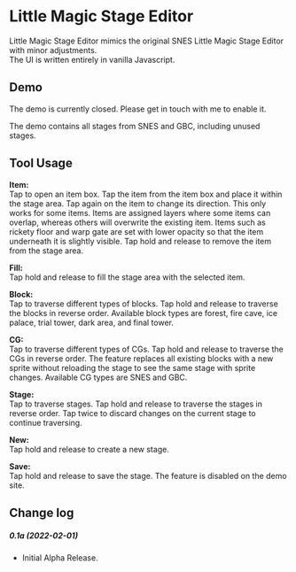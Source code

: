 # Little Magic Stage Editor

Little Magic Stage Editor mimics the original SNES Little Magic Stage Editor with minor adjustments.\
The UI is written entirely in vanilla Javascript.

## Demo

The demo is currently closed. Please get in touch with me to enable it. 

The demo contains all stages from SNES and GBC, including unused stages.

## Tool Usage

__Item:__\
Tap to open an item box. Tap the item from the item box and place it within the stage area.
Tap again on the item to change its direction. This only works for some items.
Items are assigned layers where some items can overlap, whereas others will overwrite the existing item.
Items such as rickety floor and warp gate are set with lower opacity so that the item underneath it is slightly visible.
Tap hold and release to remove the item from the stage area.

__Fill:__\
Tap hold and release to fill the stage area with the selected item.

__Block:__\
Tap to traverse different types of blocks. Tap hold and release to traverse the blocks in reverse order.
Available block types are forest, fire cave, ice palace, trial tower, dark area, and final tower.

__CG:__\
Tap to traverse different types of CGs. Tap hold and release to traverse the CGs in reverse order.
The feature replaces all existing blocks with a new sprite without reloading the stage to see the same stage with sprite changes.
Available CG types are SNES and GBC.

__Stage:__\
Tap to traverse stages. Tap hold and release to traverse the stages in reverse order.
Tap twice to discard changes on the current stage to continue traversing.

__New:__\
Tap hold and release to create a new stage.

__Save:__\
Tap hold and release to save the stage. The feature is disabled on the demo site.

## Change log
##### 0.1a (2022-02-01)
- Initial Alpha Release.
